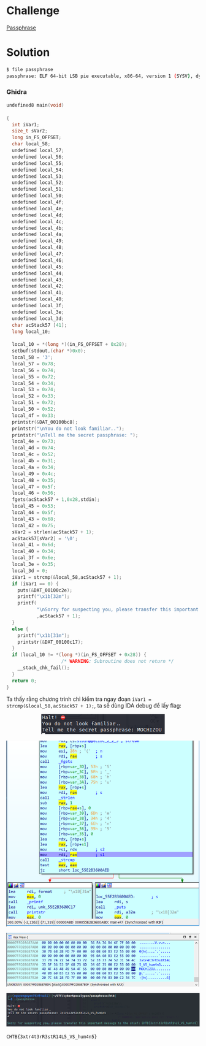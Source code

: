 # Challenge

[Passphrase](https://drive.google.com/file/d/1P475lOrqAVC2-n-MYcAm3CCLrfe14cXy/view?usp=sharing)

# Solution

```bash
$ file passphrase
passphrase: ELF 64-bit LSB pie executable, x86-64, version 1 (SYSV), dynamically linked, interpreter /lib64/ld-linux-x86-64.so.2, for GNU/Linux 3.2.0, BuildID[sha1]=60f6b6064d2e34a2b6a24dda9feb943b0b8c360f, not stripped
```

### Ghidra

```C++
undefined8 main(void)

{
  int iVar1;
  size_t sVar2;
  long in_FS_OFFSET;
  char local_58;
  undefined local_57;
  undefined local_56;
  undefined local_55;
  undefined local_54;
  undefined local_53;
  undefined local_52;
  undefined local_51;
  undefined local_50;
  undefined local_4f;
  undefined local_4e;
  undefined local_4d;
  undefined local_4c;
  undefined local_4b;
  undefined local_4a;
  undefined local_49;
  undefined local_48;
  undefined local_47;
  undefined local_46;
  undefined local_45;
  undefined local_44;
  undefined local_43;
  undefined local_42;
  undefined local_41;
  undefined local_40;
  undefined local_3f;
  undefined local_3e;
  undefined local_3d;
  char acStack57 [41];
  long local_10;
  
  local_10 = *(long *)(in_FS_OFFSET + 0x28);
  setbuf(stdout,(char *)0x0);
  local_58 = '3';
  local_57 = 0x78;
  local_56 = 0x74;
  local_55 = 0x72;
  local_54 = 0x34;
  local_53 = 0x74;
  local_52 = 0x33;
  local_51 = 0x72;
  local_50 = 0x52;
  local_4f = 0x33;
  printstr(&DAT_00100bc8);
  printstr("\nYou do not look familiar..");
  printstr("\nTell me the secret passphrase: ");
  local_4e = 0x73;
  local_4d = 0x74;
  local_4c = 0x52;
  local_4b = 0x31;
  local_4a = 0x34;
  local_49 = 0x4c;
  local_48 = 0x35;
  local_47 = 0x5f;
  local_46 = 0x56;
  fgets(acStack57 + 1,0x28,stdin);
  local_45 = 0x53;
  local_44 = 0x5f;
  local_43 = 0x68;
  local_42 = 0x75;
  sVar2 = strlen(acStack57 + 1);
  acStack57[sVar2] = '\0';
  local_41 = 0x6d;
  local_40 = 0x34;
  local_3f = 0x6e;
  local_3e = 0x35;
  local_3d = 0;
  iVar1 = strcmp(&local_58,acStack57 + 1);
  if (iVar1 == 0) {
    puts(&DAT_00100c2e);
    printf("\x1b[32m");
    printf(
           "\nSorry for suspecting you, please transfer this important message to the chief:CHTB{%s}\n\n"
           ,acStack57 + 1);
  }
  else {
    printf("\x1b[31m");
    printstr(&DAT_00100c17);
  }
  if (local_10 != *(long *)(in_FS_OFFSET + 0x28)) {
                    /* WARNING: Subroutine does not return */
    __stack_chk_fail();
  }
  return 0;
}
```

Ta thấy rằng chương trình chỉ kiểm tra ngay đoạn `iVar1 = strcmp(&local_58,acStack57 + 1);`, ta sẽ dùng IDA debug để lấy flag:

<p align="center">
  <img src="./passphrase1.png" alt="Run binary"/>
</p>

<p align="center">
  <img src="./passphrase2.png" alt="IDA 1"/>
</p>

<p align="center">
  <img src="./passphraseflag.png" alt="Final flag"/>
</p>

<p align="center">
  <img src="./passphraseresult.png" alt="Result"/>
</p>

`CHTB{3xtr4t3rR3stR14L5_VS_hum4n5}`